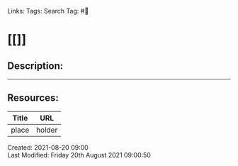 
 
Links: 
Tags: 
Search Tag: #📕  

# [[]]

## Description:

___

## Resources:

| Title | URL    |
| ----- | ------ |
| place | holder |

Created: 2021-08-20 09:00   
Last Modified: Friday 20th August 2021 09:00:50